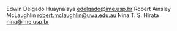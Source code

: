 Edwin Delgado Huaynalaya <edelgado@ime.usp.br>
Robert Ainsley McLaughlin <robert.mclaughlin@uwa.edu.au>
Nina T. S. Hirata <nina@ime.usp.br>
